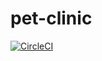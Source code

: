# pet-clinic
[![CircleCI](https://circleci.com/gh/gabrielmustata85/pet-clinic/tree/main.svg?style=svg)](https://circleci.com/gh/gabrielmustata85/pet-clinic/tree/main)